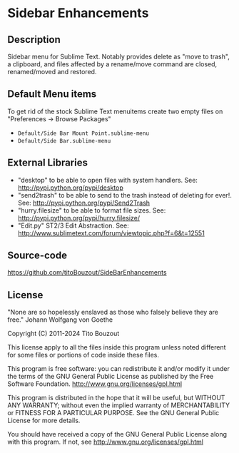 # Sidebar Enhancements

## Description

Sidebar menu for Sublime Text. Notably provides delete as "move to trash", a
clipboard, and files affected by a rename/move command are closed, renamed/moved
and restored.

## Default Menu items

To get rid of the stock Sublime Text menuitems create two empty files on
"Preferences -> Browse Packages"

- `Default/Side Bar Mount Point.sublime-menu`
- `Default/Side Bar.sublime-menu`

## External Libraries

- "desktop" to be able to open files with system handlers. See:
  <http://pypi.python.org/pypi/desktop>
- "send2trash" to be able to send to the trash instead of deleting for ever!.
  See: <http://pypi.python.org/pypi/Send2Trash>
- "hurry.filesize" to be able to format file sizes. See:
  <http://pypi.python.org/pypi/hurry.filesize/>
- "Edit.py" ST2/3 Edit Abstraction. See:
  <http://www.sublimetext.com/forum/viewtopic.php?f=6&t=12551>

## Source-code

<https://github.com/titoBouzout/SideBarEnhancements>

## License

"None are so hopelessly enslaved as those who falsely believe they are free."
Johann Wolfgang von Goethe

Copyright (C) 2011-2024 Tito Bouzout

This license apply to all the files inside this program unless noted different
for some files or portions of code inside these files.

This program is free software: you can redistribute it and/or modify it under
the terms of the GNU General Public License as published by the Free Software
Foundation. <http://www.gnu.org/licenses/gpl.html>

This program is distributed in the hope that it will be useful, but WITHOUT ANY
WARRANTY; without even the implied warranty of MERCHANTABILITY or FITNESS FOR A
PARTICULAR PURPOSE. See the GNU General Public License for more details.

You should have received a copy of the GNU General Public License along with
this program. If not, see <http://www.gnu.org/licenses/gpl.html>
